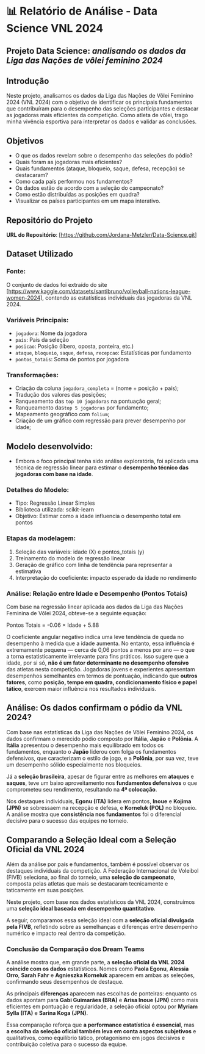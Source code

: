 # 📊 Relatório de Análise - Data Science VNL 2024

## Projeto Data Science: *analisando os dados da Liga das Nações de vôlei feminino 2024*

## Introdução
Neste projeto, analisamos os dados da Liga das Nações de Vôlei Feminino 2024 (VNL 2024) com o objetivo de identificar os principais fundamentos que contribuíram para o desempenho das seleções participantes e destacar as jogadoras mais eficientes da competição. Como atleta de vôlei, trago minha vivência esportiva para interpretar os dados e validar as conclusões.


## Objetivos
- O que os dados revelam sobre o desempenho das seleções do pódio?
- Quais foram as jogadoras mais eficientes?
- Quais fundamentos (ataque, bloqueio, saque, defesa, recepção) se destacaram?
- Como cada país performou nos fundamentos?
- Os dados estão de acordo com a seleção do campeonato?
- Como estão distribuídas as posições em quadra?
- Visualizar os países participantes em um mapa interativo.


## Repositório do Projeto
**URL do Repositório**: [https://github.com/Jordana-Metzler/Data-Science.git] 

## Dataset Utilizado

### Fonte:
O conjunto de dados foi extraído do site [https://www.kaggle.com/datasets/santibruno/volleyball-nations-league-women-2024], contendo as estatísticas individuais das jogadoras da VNL 2024.

### Variáveis Principais:
- `jogadora`: Nome da jogadora  
- `pais`: País da seleção  
- `posicao`: Posição (líbero, oposta, ponteira, etc.)  
- `ataque`, `bloqueio`, `saque`, `defesa`, `recepcao`: Estatísticas por fundamento  
- `pontos_totais`: Soma de pontos por jogadora  

### Transformações:
- Criação da coluna `jogadora_completa` = (nome + posição + país);
- Tradução dos valores das posições;
- Ranqueamento das `top 10 jogadoras` na pontuação geral;
- Ranqueamento das`top 5 jogadoras` por fundamento;
- Mapeamento geográfico com `folium`;
- Criação de um gráfico com regressão para prever desempenho por idade;

## Modelo desenvolvido:
- Embora o foco principal tenha sido análise exploratória, foi aplicada uma técnica de regressão linear para estimar o **desempenho técnico das jogadoras com base na idade**.

### Detalhes do Modelo:
- Tipo: Regressão Linear Simples
- Biblioteca utilizada: scikit-learn
- Objetivo: Estimar como a idade influencia o desempenho total em pontos

### Etapas da modelagem:

1. Seleção das variáveis: idade (X) e pontos_totais (y)
2. Treinamento do modelo de regressão linear
3. Geração de gráfico com linha de tendência para representar a estimativa
4. Interpretação do coeficiente: impacto esperado da idade no rendimento

### Análise: Relação entre Idade e Desempenho (Pontos Totais)

Com base na regressão linear aplicada aos dados da Liga das Nações Feminina de Vôlei 2024, obteve-se a seguinte equação:

Pontos Totais = -0.06 × Idade + 5.88


O coeficiente angular negativo indica uma leve tendência de queda no desempenho à medida que a idade aumenta. No entanto, essa influência é extremamente pequena — cerca de 0,06 pontos a menos por ano — o que a torna estatisticamente irrelevante para fins práticos. Isso sugere que a idade, por si só, **não é um fator determinante no desempenho ofensivo** das atletas nesta competição. Jogadoras jovens e experientes apresentam desempenhos semelhantes em termos de pontuação, indicando que **outros fatores**, como **posição, tempo em quadra, condicionamento físico e papel tático**, exercem maior influência nos resultados individuais.


## Análise: Os dados confirmam o pódio da VNL 2024?

Com base nas estatísticas da Liga das Nações de Vôlei Feminino 2024, os dados confirmam o merecido pódio composto por **Itália**, **Japão** e **Polônia**. A **Itália** apresentou o desempenho mais equilibrado em todos os fundamentos, enquanto o **Japão** liderou com folga os fundamentos defensivos, que caracterizam o estilo de jogo, e a **Polônia**, por sua vez, teve um desempenho sólido especialmente nos bloqueios.

Já a **seleção brasileira**, apesar de figurar entre as melhores em **ataques** e **saques**, teve um baixo aproveitamento nos **fundamentos defensivos** o que comprometeu seu rendimento, resultando na **4ª colocação**.

Nos destaques individuais, **Egonu (ITA)** lidera em pontos, **Inoue** e **Kojima (JPN)** se sobressaem na recepção e defesa, e **Korneluk (POL)** no bloqueio. A análise mostra que **consistência nos fundamentos** foi o diferencial decisivo para o sucesso das equipes no torneio.


## Comparando a Seleção Ideal com a Seleção Oficial da VNL 2024

Além da análise por país e fundamentos, também é possível observar os destaques individuais da competição. A Federação Internacional de Voleibol (FIVB) seleciona, ao final do torneio, uma **seleção do campeonato**, composta pelas atletas que mais se destacaram tecnicamente e taticamente em suas posições.

Neste projeto, com base nos dados estatísticos da VNL 2024, construímos uma **seleção ideal baseada em desempenho quantitativo**.

A seguir, comparamos essa seleção ideal com a **seleção oficial divulgada pela FIVB**, refletindo sobre as semelhanças e diferenças entre desempenho numérico e impacto real dentro da competição.

### Conclusão da Comparação dos Dream Teams

A análise mostra que, em grande parte, a **seleção oficial da VNL 2024 coincide com os dados** estatísticos. Nomes como **Paola Egonu**, **Alessia Orro**, **Sarah Fahr** e **Agnieszka Korneluk** aparecem em ambas as seleções, confirmando seus desempenhos de destaque.

As principais **diferenças** aparecem nas escolhas de ponteiras: enquanto os dados apontam para **Gabi Guimarães (BRA)** e **Arisa Inoue (JPN)** como mais eficientes em pontuação e regularidade, a seleção oficial optou por **Myriam Sylla (ITA)** e **Sarina Koga (JPN)**.

Essa comparação reforça que **a performance estatística é essencial**, mas **a escolha da seleção oficial também leva em conta aspectos subjetivos** e qualitativos, como equilíbrio tático, protagonismo em jogos decisivos e contribuição coletiva para o sucesso da equipe.


